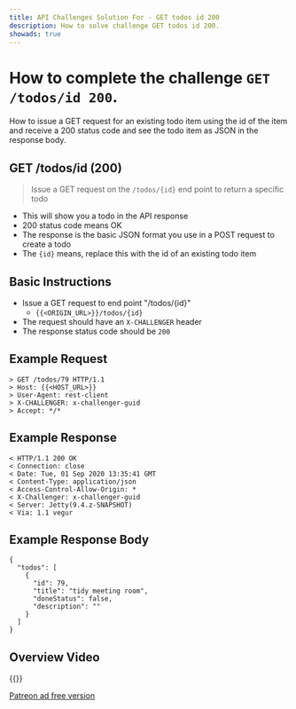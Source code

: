 ```yaml
---
title: API Challenges Solution For - GET todos id 200
description: How to solve challenge GET todos id 200.
showads: true
---
```


# How to complete the challenge `GET /todos/id 200`.

How to issue a GET request for an existing todo item using the id of the item and receive a 200 status code and see the todo item as JSON in the response body.

## GET /todos/id (200)

> 	Issue a GET request on the `/todos/{id}` end point to return a specific todo

- This will show you a todo in the API response
- 200 status code means OK
- The response is the basic JSON format you use in a POST request to create a todo
- The `{id}` means, replace this with the id of an existing todo item

## Basic Instructions

- Issue a GET request to end point "/todos/{id}"
    - `{{<ORIGIN_URL>}}/todos/{id}`
- The request should have an `X-CHALLENGER` header
- The response status code should be `200`

## Example Request

~~~~~~~~
> GET /todos/79 HTTP/1.1
> Host: {{<HOST_URL>}}
> User-Agent: rest-client
> X-CHALLENGER: x-challenger-guid
> Accept: */*
~~~~~~~~

## Example Response

~~~~~~~~
< HTTP/1.1 200 OK
< Connection: close
< Date: Tue, 01 Sep 2020 13:35:41 GMT
< Content-Type: application/json
< Access-Control-Allow-Origin: *
< X-Challenger: x-challenger-guid
< Server: Jetty(9.4.z-SNAPSHOT)
< Via: 1.1 vegur
~~~~~~~~

## Example Response Body

~~~~~~~~
{
  "todos": [
    {
      "id": 79,
      "title": "tidy meeting room",
      "doneStatus": false,
      "description": ""
    }
  ]
}
~~~~~~~~


## Overview Video

{{<youtube-embed key="JDbbSY3U_rY" title="Solution to Get Specific Todo by ID">}}

[Patreon ad free version](https://www.patreon.com/posts/41108384)

